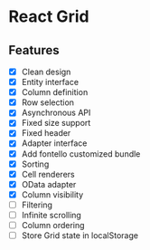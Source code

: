 # React Grid

## Features

- [x] Clean design
- [x] Entity interface
- [x] Column definition
- [x] Row selection
- [x] Asynchronous API
- [x] Fixed size support
- [x] Fixed header
- [x] Adapter interface
- [x] Add fontello customized bundle
- [x] Sorting
- [x] Cell renderers
- [x] OData adapter
- [x] Column visibility
- [ ] Filtering
- [ ] Infinite scrolling
- [ ] Column ordering
- [ ] Store Grid state in localStorage
